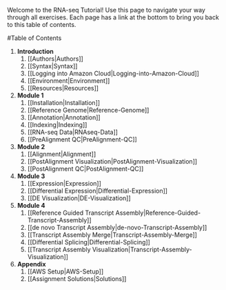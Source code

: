 Welcome to the RNA-seq Tutorial!  Use this page to navigate your way through all exercises. Each page has a link at the bottom to bring you back to this table of contents.

#Table of Contents
1. **Introduction**
   1. [[Authors|Authors]]
   2. [[Syntax|Syntax]]
   3. [[Logging into Amazon Cloud|Logging-into-Amazon-Cloud]]
   4. [[Environment|Environment]]
   5. [[Resources|Resources]]
2. **Module 1**
   1. [[Installation|Installation]]
   2. [[Reference Genome|Reference-Genome]]
   3. [[Annotation|Annotation]]
   4. [[Indexing|Indexing]]
   5. [[RNA-seq Data|RNAseq-Data]]
   6. [[PreAlignment QC|PreAlignment-QC]]
3. **Module 2**
   1. [[Alignment|Alignment]]
   2. [[PostAlignment Visualization|PostAlignment-Visualization]]
   3. [[PostAlignment QC|PostAlignment-QC]]
4. **Module 3**
   1. [[Expression|Expression]]
   2. [[Differential Expression|Differential-Expression]]
   3. [[DE Visualization|DE-Visualization]]
5. **Module 4**
   1. [[Reference Guided Transcript Assembly|Reference-Guided-Transcript-Assembly]]
   2. [[de novo Transcript Assembly|de-novo-Transcript-Assembly]]
   3. [[Transcript Assembly Merge|Transcript-Assembly-Merge]]
   4. [[Differential Splicing|Differential-Splicing]]
   5. [[Transcript Assembly Visualization|Transcript-Assembly-Visualization]]
6. **Appendix**
   1. [[AWS Setup|AWS-Setup]]
   2. [[Assignment Solutions|Solutions]]
